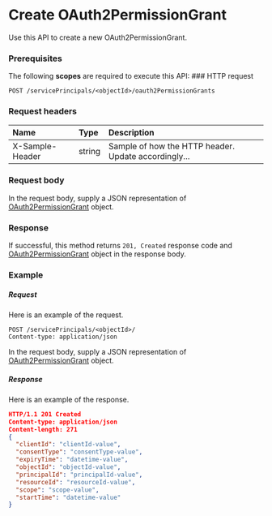 # Create OAuth2PermissionGrant

Use this API to create a new OAuth2PermissionGrant.
### Prerequisites
The following **scopes** are required to execute this API: ### HTTP request
<!-- { "blockType": "ignored" } -->
```http
POST /servicePrincipals/<objectId>/oauth2PermissionGrants

```
### Request headers
| Name       | Type | Description|
|:---------------|:--------|:----------|
| X-Sample-Header  | string  | Sample of how the HTTP header. Update accordingly...|

### Request body
In the request body, supply a JSON representation of [OAuth2PermissionGrant](../resources/oauth2permissiongrant.md) object.


### Response
If successful, this method returns `201, Created` response code and [OAuth2PermissionGrant](../resources/oauth2permissiongrant.md) object in the response body.

### Example
##### Request
Here is an example of the request.
<!-- {
  "blockType": "request",
  "name": "create_oauth2permissiongrant_from_serviceprincipal"
}-->
```http
POST /servicePrincipals/<objectId>/
Content-type: application/json
```
In the request body, supply a JSON representation of [OAuth2PermissionGrant](../resources/oauth2permissiongrant.md) object.
##### Response
Here is an example of the response.
<!-- {
  "blockType": "response",
  "truncated": false,
  "@odata.type": "oauth2permissiongrant"
} -->
```json
HTTP/1.1 201 Created
Content-type: application/json
Content-length: 271
{
  "clientId": "clientId-value",
  "consentType": "consentType-value",
  "expiryTime": "datetime-value",
  "objectId": "objectId-value",
  "principalId": "principalId-value",
  "resourceId": "resourceId-value",
  "scope": "scope-value",
  "startTime": "datetime-value"
}
```

<!-- uuid: ab02ee39-5be7-4bb8-a649-cc8015cec5f8
2015-10-15 03:41:21 UTC -->
<!-- {
  "type": "#page.annotation",
  "description": "Create OAuth2PermissionGrant",
  "keywords": "",
  "section": "documentation",
  "tocPath": ""
}-->